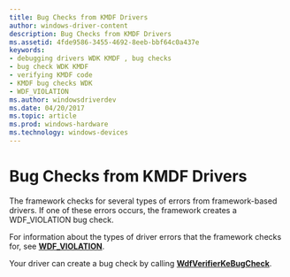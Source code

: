 ```yaml
---
title: Bug Checks from KMDF Drivers
author: windows-driver-content
description: Bug Checks from KMDF Drivers
ms.assetid: 4fde9586-3455-4692-8eeb-bbf64c0a437e
keywords:
- debugging drivers WDK KMDF , bug checks
- bug check WDK KMDF
- verifying KMDF code
- KMDF bug checks WDK
- WDF_VIOLATION
ms.author: windowsdriverdev
ms.date: 04/20/2017
ms.topic: article
ms.prod: windows-hardware
ms.technology: windows-devices
---
```


# Bug Checks from KMDF Drivers


The framework checks for several types of errors from framework-based drivers. If one of these errors occurs, the framework creates a WDF\_VIOLATION bug check.

For information about the types of driver errors that the framework checks for, see [**WDF\_VIOLATION**](https://msdn.microsoft.com/library/windows/hardware/ff557235).

Your driver can create a bug check by calling [**WdfVerifierKeBugCheck**](https://msdn.microsoft.com/library/windows/hardware/ff551166).

 

 





